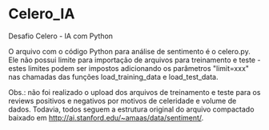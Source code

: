 # Celero_IA
Desafio Celero - IA com Python

O arquivo com o código Python para análise de sentimento é o celero.py. Ele não possui limite para importação de arquivos para treinamento e teste - estes limites podem ser impostos adicionando os parâmetros "limit=xxx" nas chamadas das funções load_training_data e load_test_data.

Obs.: não foi realizado o upload dos arquivos de treinamento e teste para os reviews positivos e negativos por motivos de celeridade e volume de dados. Todavia, todos seguem a estrutura original do arquivo compactado baixado em http://ai.stanford.edu/~amaas/data/sentiment/.

